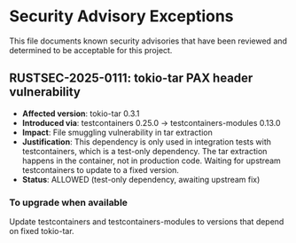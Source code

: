 # Security Advisory Exceptions

This file documents known security advisories that have been reviewed and determined to be acceptable for this project.

## RUSTSEC-2025-0111: tokio-tar PAX header vulnerability

- **Affected version**: tokio-tar 0.3.1
- **Introduced via**: testcontainers 0.25.0 → testcontainers-modules 0.13.0
- **Impact**: File smuggling vulnerability in tar extraction
- **Justification**: This dependency is only used in integration tests with testcontainers, which is a test-only dependency. The tar extraction happens in the container, not in production code. Waiting for upstream testcontainers to update to a fixed version.
- **Status**: ALLOWED (test-only dependency, awaiting upstream fix)

### To upgrade when available

Update testcontainers and testcontainers-modules to versions that depend on fixed tokio-tar.
